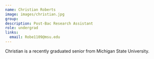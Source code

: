 ```yaml
---
name: Christian Roberts
image: images/christian.jpg
group:
description: Post-Bac Research Assistant
role: undergrad
links:
  email: Robe1109@msu.edu
---
```


Christian is a recently graduated senior from Michigan State University.